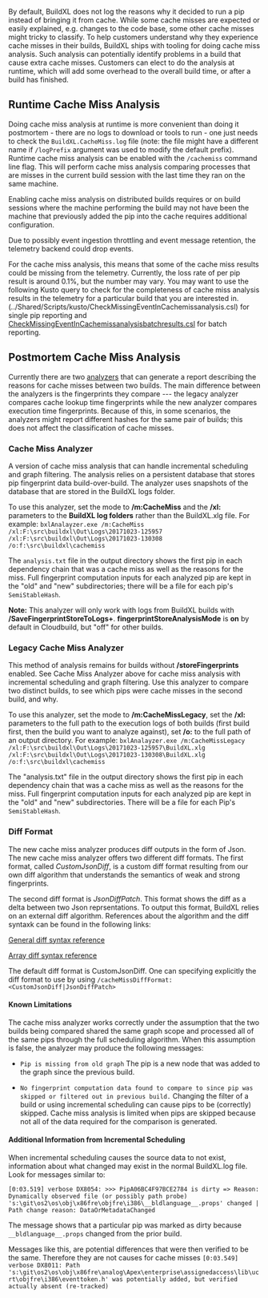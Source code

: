 By default, BuildXL does not log the reasons why it decided to run a pip instead of bringing it from cache. While some cache misses are expected or easily explained, e.g. changes to the code base, some other cache misses might tricky to classify. To help customers understand why they experience cache misses in their builds, BuildXL ships with tooling for doing cache miss analysis. Such analysis can potentially identify problems in a build that cause extra cache misses. Customers can elect to do the analysis at runtime, which will add some overhead to the overall build time, or after a build has finished.

## Runtime Cache Miss Analysis
Doing cache miss analysis at runtime is more convenient than doing it postmortem - there are no logs to download or tools to run - one just needs to check the `BuildXL.CacheMiss.log` file (note: the file might have a different name if `/logPrefix` argument was used to modify the default prefix). Runtime cache miss analysis can be enabled with the `/cachemiss` command line flag. This will perform cache miss analysis comparing processes that are misses in the current build session with the last time they ran on the same machine.

Enabling cache miss analysis on distributed builds requires or on build sessions where the machine performing the build may not have been the machine that previously added the pip into the cache requires additional configuration.

Due to possibly event ingestion throttling and event message retention, the telemetry backend could drop events.

For the cache miss analysis, this means that some of the cache miss results could be missing from the telemetry. Currently, the loss rate of per pip result is around 0.1%, but the number may vary. You may want to use the following Kusto query to check for the completeness of cache miss analysis results in the telemetry for a particular build that you are interested in. (../Shared/Scripts/kusto/CheckMissingEventInCachemissanalysis.csl) for single pip reporting and [CheckMissingEventInCachemissanalysisbatchresults.csl](../Shared/Scripts/kusto/CheckMissingEventInCachemissanalysisbatchresults.csl) for batch reporting.

## Postmortem Cache Miss Analysis
Currently there are two [analyzers](./Execution-Analyzer.md) that can generate a report describing the reasons for cache misses between two builds. The main difference between the analyzers is the fingerprints they compare --- the legacy analyzer compares cache lookup time fingerprints while the new analyzer compares execution time fingerprints. Because of this, in some scenarios, the analyzers might report different hashes for the same pair of builds; this does not affect the classification of cache misses.

### Cache Miss Analyzer
A version of cache miss analysis that can handle incremental scheduling and graph filtering. The analysis relies on a persistent database that stores pip fingerprint data build-over-build. The analyzer uses snapshots of the database that are stored in the BuildXL logs folder. 

To use this analyzer, set the mode to **/m:CacheMiss** and the **/xl:** parameters to the **BuildXL log folders** rather than the BuildXL.xlg file. For example:
`bxlAnalayzer.exe /m:CacheMiss /xl:F:\src\buildxl\Out\Logs\20171023-125957 /xl:F:\src\buildxl\Out\Logs\20171023-130308 /o:f:\src\buildxl\cachemiss`

The `analysis.txt` file in the output directory shows the first pip in each dependency chain that was a cache miss as well as the reasons for the miss. Full fingerprint computation inputs for each analyzed pip are kept in the "old" and "new" subdirectories; there will be a file for each pip's `SemiStableHash`.

**Note:** This analyzer will only work with logs from BuildXL builds with **/SaveFingerprintStoreToLogs+**. **fingerprintStoreAnalysisMode** is **on** by default in Cloudbuild, but "off" for other builds.

### Legacy Cache Miss Analyzer
This method of analysis remains for builds without **/storeFingerprints** enabled. See Cache Miss Analyzer above for cache miss analysis with incremental scheduling and graph filtering. Use this analyzer to compare two distinct builds, to see which pips were cache misses in the second build, and why.

To use this analyzer, set the mode to **/m:CacheMissLegacy**, set the **/xl:** parameters to the full path to the execution logs of both builds (first build first, then the build you want to analyze against), set **/o:** to the full path of an output directory. For example:
`bxlAnalayzer.exe /m:CacheMissLegacy /xl:F:\src\buildxl\Out\Logs\20171023-125957\BuildXL.xlg /xl:F:\src\buildxl\Out\Logs\20171023-130308\BuildXL.xlg /o:f:\src\buildxl\cachemiss`

The "analysis.txt" file in the output directory shows the first pip in each dependency chain that was a cache miss as well as the reasons for the miss. Full fingerprint computation inputs for each analyzed pip are kept in the "old" and "new" subdirectories. There will be a file for each Pip's `SemiStableHash`.

### Diff Format

The new cache miss analyzer produces diff outputs in the form of Json. The new cache miss analyzer offers two different diff formats. The first format, called *CustomJsonDiff*, is a custom diff format resulting from our own diff algorithm that understands the semantics of weak and strong fingerprints. 

The second diff format is *JsonDiffPatch*. This format shows the diff as a delta between two Json reprsentations. To output this format, BuildXL relies on an external diff algorithm. References about the algorithm and the diff syntaxk can be found in the following links: 

[General diff syntax reference](https://github.com/benjamine/jsondiffpatch/blob/master/docs/deltas.md)

[Array diff syntax reference](https://github.com/benjamine/jsondiffpatch/blob/master/docs/arrays.md)

The default diff format is CustomJsonDiff. One can specifying explicitly the diff format to use by using `/cacheMissDiffFormat:<CustomJsonDiff|JsonDiffPatch>`

#### Known Limitations
The cache miss analyzer works correctly under the assumption that the two builds being compared shared the same graph scope and processed all of the same pips through the full scheduling algorithm. When this assumption is false, the analyzer may produce the following messages:

- `Pip is missing from old graph`
The pip is a new node that was added to the graph since the previous build.

- `No fingerprint computation data found to compare to since pip was skipped or filtered out in previous build.`
Changing the filter of a build or using incremental scheduling can cause pips to be (correctly) skipped. Cache miss analysis is limited when pips are skipped because not all of the data required for the comparison is generated.

#### Additional Information from Incremental Scheduling
When incremental scheduling causes the source data to not exist, information about what changed may exist in the normal BuildXL.log file. Look for messages similar to:

`[0:03.519] verbose DX8054: >>> PipA06BC4F97BCE2784 is dirty => Reason: Dynamically observed file (or possibly path probe) 's:\git\os2\os\obj\x86fre\objfre\i386\__bldlanguage__.props' changed | Path change reason: DataOrMetadataChanged`

The message shows that a particular pip was marked as dirty because `__bldlanguage__.props` changed from the prior build.

Messages like this, are potential differences that were then verified to be the same. Therefore they are not causes for cache misses
`[0:03.549] verbose DX8011: Path 's:\git\os2\os\obj\x86fre\analog\Apex\enterprise\assignedaccess\lib\ucrt\objfre\i386\eventtoken.h' was potentially added, but verified actually absent (re-tracked)`
